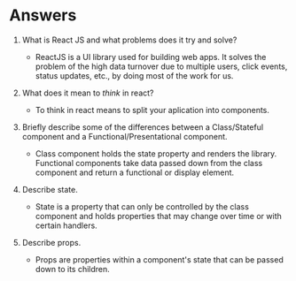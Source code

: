 # Answers

1.  What is React JS and what problems does it try and solve?
    + ReactJS is a UI library used for building web apps. It solves the problem of the high data turnover due to multiple users, click events, status updates, etc., by doing most of the work for us.

1.  What does it mean to _think_ in react?
    + To think in react means to split your aplication into components. 

1.  Briefly describe some of the differences between a Class/Stateful component and a Functional/Presentational component.
    + Class component holds the state property and renders the library. Functional components take data passed down from the class component and return a functional or display element.
1.  Describe state.
    + State is a property that can only be controlled by the class component and holds properties that may change over time or with certain handlers.

1.  Describe props.
    + Props are properties within a component's state that can be passed down to its children.
    
